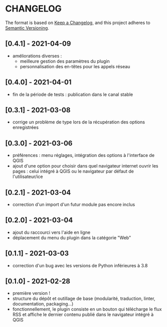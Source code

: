 # CHANGELOG

The format is based on [Keep a Changelog](https://keepachangelog.com/), and this project adheres to [Semantic Versioning](https://semver.org/).

<!--

Unreleased

## [{version_tag}](https://github.com/geotribu/qtribu/releases/tag/{version_tag}) - YYYY-DD-mm

### Added

### Changed

### Removed

-->

## [0.4.1] - 2021-04-09

- améliorations diverses :
    - meilleure gestion des paramètres du plugin
    - personnalisation des en-têtes pour les appels réseau

## [0.4.0] - 2021-04-01

- fin de la période de tests : publication dans le canal stable

## [0.3.1] - 2021-03-08

- corrige un problème de type lors de la récupération des options enregistrées

## [0.3.0] - 2021-03-06

- préférences : menu réglages, intégration des options à l'interface de QGIS
- ajout d'une option pour choisir dans quel navigateur internet ouvrir les pages : celui intégré à QGIS ou le navigateur par défaut de l'utilisateur/ice

## [0.2.1] - 2021-03-04

- correction d'un import d'un futur module pas encore inclus

## [0.2.0] - 2021-03-04

- ajout du raccourci vers l'aide en ligne
- déplacement du menu du plugin dans la catégorie "Web"

## [0.1.1] - 2021-03-03

- correction d'un bug avec les versions de Python inférieures à 3.8

## [0.1.0] - 2021-02-28

- première version !
- structure du dépôt et outillage de base (modularité, traduction, linter, documentation, packaging...)
- fonctionnellement, le plugin consiste en un bouton qui télécharge le flux RSS et affiche le dernier contenu publié dans le navigateur intégré à QGIS
